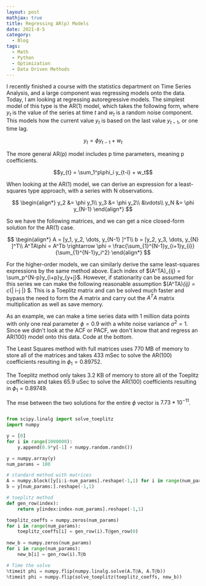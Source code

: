 ```yaml
---
layout: post
mathjax: true
title: Regressing AR(p) Models
date: 2021-8-5
category:
  - Blog
tags:
  - Math
  - Python
  - Optimization
  - Data Driven Methods
---
```


I recently finished a course with the statistics department on Time Series Analysis, and a large component was regressing models onto the data. Today, I am looking at regressing autoregressive models. The simplest model of this type is the AR(1) model, which takes the following form, where $y_t$ is the value of the series at time $t$ and $w_t$ is a random noise component. This models how the current value $y_t$ is based on the last value $y_{t-1}$, or one time lag.

$$y_{t} = \phi y_{t-1} + w_t$$

The more general AR(p) model includes p time parameters, meaning p coefficients.

$$y_{t} = \sum_1^p\phi_i y_{t-i} + w_t$$

When looking at the AR(1) model, we can derive an expression for a least-squares type approach, with a series with N observations.

$$
\begin{align*}
y_2 &= \phi y_1\\
y_3 &= \phi y_2\\
&\vdots\\
y_N &= \phi y_{N-1}
\end{align*}
$$

So we have the following matrices, and we can get a nice closed-form solution for the AR(1) case.

$$
\begin{align*}
A = [y_1, y_2, \dots, y_{N-1} ]^T\\
b = [y_2, y_3, \dots, y_{N} ]^T\\
A^TA\phi = A^Tb \rightarrow \phi = \frac{\sum_{1}^{N-1}y_{i+1}y_{i}}{\sum_{1}^{N-1}y_i^2}
\end{align*}
$$

For the higher-order models, we can similarly derive the same least-squares expressions by the same method above. Each index of $(A^TA)_{ij} = \sum_p^{N-p}y_{i+p}y_{y+j}$. However, if stationarity can be assumed for this series we can make the following reasonable assumption $(A^TA)_{ij} = c_{| i-j |} $. This is a Toeplitz matrix and can be solved much faster and bypass the need to form the $A$ matrix and carry out the $A^TA$ matrix multiplication as well as save memory.

As an example, we can make a time series data with 1 million data points with only one real parameter $\phi = 0.9$ with a white noise variance $\sigma^2 = 1$. Since we didn't look at the ACF or PACF, we don't know that and regress an AR(100) model onto this data. Code at the bottom.

The Least Squares method with full matrices uses 770 MB of memory to store all of the matrices and takes 433 mSec to solve the AR(100) coefficients resulting in $\phi_1 = 0.89752$.

The Toeplitz method only takes 3.2 KB of memory to store all of the Toeplitz coefficients and takes 65.9 uSec to solve the AR(100) coefficients resulting in $\phi_1 = 0.89749$.

The mse between the two solutions for the entire $\phi$ vector is $7.73* 10^{-11}$.

```python 

from scipy.linalg import solve_toeplitz
import numpy

y = [0]
for i in range(1000000):
    y.append(0.9*y[-1] + numpy.random.randn())

y = numpy.array(y)
num_params = 100

# standard method with matrices 
A = numpy.block([y[i:i-num_params].reshape(-1,1) for i in range(num_params)])
b = y[num_params:].reshape(-1,1)

# toeplitz method
def gen_row(index):
    return y[index:index-num_params].reshape(-1,1)

toeplitz_coeffs = numpy.zeros(num_params)
for i in range(num_params):
    toeplitz_coeffs[i] = gen_row(i).T@gen_row(0)
    
new_b = numpy.zeros(num_params)
for i in range(num_params):
    new_b[i] = gen_row(i).T@b

# Time the solve 
%timeit phi = numpy.flip(numpy.linalg.solve(A.T@A, A.T@b))
%timeit phi = numpy.flip(solve_toeplitz(toeplitz_coeffs, new_b))

```






